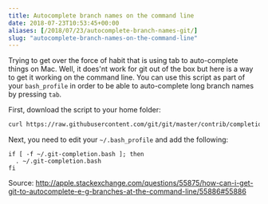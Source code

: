 ```yaml
---
title: Autocomplete branch names on the command line
date: 2018-07-23T10:53:45+00:00
aliases: [/2018/07/23/autocomplete-branch-names-git/]
slug: "autocomplete-branch-names-on-the-command-line"
---
```


Trying to get over the force of habit that is using tab to auto-complete things on Mac. Well, it does'nt work for git out of the box but here is a way to get it working on the command line. You can use this script as part of your `bash_profile` in order to be able to auto-complete long branch names by pressing `tab`.

First, download the script to your home folder:

```bash
curl https://raw.githubusercontent.com/git/git/master/contrib/completion/git-completion.bash -o ~/.git-completion.bash
```

Next, you need to edit your `~/.bash_profile` and add the following:

```
if [ -f ~/.git-completion.bash ]; then
  . ~/.git-completion.bash
fi
```

Source: <http://apple.stackexchange.com/questions/55875/how-can-i-get-git-to-autocomplete-e-g-branches-at-the-command-line/55886#55886>
